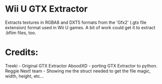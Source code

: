 # Wii U GTX Extractor
Extracts textures in RGBA8 and DXT5 formats from the 'Gfx2' (.gtx file extension)
format used in Wii U games. A bit of work could get it to extract .bflim files, too.

# Credits:
Treeki - Original GTX Extractor
AboodXD - porting GTX Extractor to python.
Reggie Next! team - Showing me the struct needed to get the file magic, width, height, etc...
